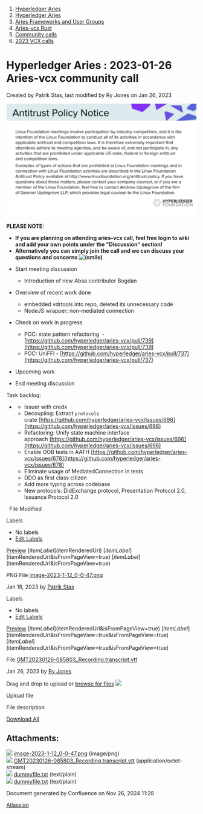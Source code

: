 1. [Hyperledger Aries](index.html)
2. [Hyperledger Aries](Hyperledger-Aries_18481154.html)
3. [Aries Frameworks and User Groups](Aries-Frameworks-and-User-Groups_18481290.html)
4. [Aries-vcx Rust](Aries-vcx-Rust_18499431.html)
5. [Community calls](Community-calls_18499459.html)
6. [2023 VCX calls](2023-VCX-calls_18517247.html)

# Hyperledger Aries : 2023-01-26 Aries-vcx community call

Created by Patrik Stas, last modified by Ry Jones on Jan 26, 2023

![](attachments/18501270/18517366.png?height=250)

**PLEASE NOTE:**

- **If you are planning on attending aries-vcx call, feel free login to wiki and add your own points under the "Discussion" section!**
- **Alternatively you can simply join the call and we can discuss your questions and concerns ![(smile)](images/icons/emoticons/smile.png)** 
  

<!--THE END-->

- Start meeting discussion 
  
  - Introduction of new Absa contributor Bogdan

<!--THE END-->

- Overview of recent work done
  
  - embedded vdrtools into repo, deleted its unnecessary code
  - NodeJS wrapper: non-mediated connection
- Check on work in progress
  
  - POC: state pattern refactoring  - [https://github.com/hyperledger/aries-vcx/pull/739](https://github.com/hyperledger/aries-vcx/pull/739)
  - POC: UniFFI - [https://github.com/hyperledger/aries-vcx/pull/737](https://github.com/hyperledger/aries-vcx/pull/737)
- Upcoming work

<!--THE END-->

- End meeting discussion

Task backlog: 

- - Issuer with credx
  - Decoupling: Extract `protocols`  crate [https://github.com/hyperledger/aries-vcx/issues/698](https://github.com/hyperledger/aries-vcx/issues/698)
  - Refactoring: Unify state machine interface approach [https://github.com/hyperledger/aries-vcx/issues/696](https://github.com/hyperledger/aries-vcx/issues/696)
  - Enable OOB tests in AATH [https://github.com/hyperledger/aries-vcx/issues/678](https://github.com/hyperledger/aries-vcx/issues/678)
  - Eliminate usage of MediatedConnection in tests
  - DDO as first class citizen
  - Add more typing across codebase
  - New protocols: DidExchange protocol, Presentation Protocol 2.0, Issuance Protocol 2.0

  File Modified

Labels

- No labels
- [Edit Labels](# "Edit Labels")

[Preview]() [$itemLabel]($itemRenderedUrl) [$itemLabel]($itemRenderedUrl&isFromPageView=true) [$itemLabel]($itemRenderedUrl&isFromPageView=true)

PNG File [image-2023-1-12\_0-0-47.png](attachments/18501270/18517366.png "Download")

Jan 18, 2023 by [Patrik Stas](/wiki/people/557058:fb121afb-e6f9-4acf-beb7-91d5f2d988b7)

Labels

- No labels
- [Edit Labels](# "Edit Labels")

[Preview]() [$itemLabel]($itemRenderedUrl&isFromPageView=true) [$itemLabel]($itemRenderedUrl&isFromPageView=true&isFromPageView=true) [$itemLabel]($itemRenderedUrl&isFromPageView=true&isFromPageView=true)

File [GMT20230126-085803\_Recording.transcript.vtt](attachments/18501270/18517447.vtt "Download")

Jan 26, 2023 by [Ry Jones](/wiki/people/557058:078cecfc-fb17-4d9a-8759-b5b74efa6850)

Drag and drop to upload or [browse for files]() ![](images/icons/wait.gif)

Upload file

File description

[Download All](/wiki/download/all_attachments?pageId=18501270 "Download all the latest versions of attachments on this page as single zip file.")

## Attachments:

![](images/icons/bullet_blue.gif) [image-2023-1-12\_0-0-47.png](attachments/18501270/18517366.png) (image/png)  
![](images/icons/bullet_blue.gif) [GMT20230126-085803\_Recording.transcript.vtt](attachments/18501270/18517447.vtt) (application/octet-stream)  
![](images/icons/bullet_blue.gif) [dummyfile.txt](attachments/18501270/18517445.txt) (text/plain)  
![](images/icons/bullet_blue.gif) [dummyfile.txt](attachments/18501270/18517446.txt) (text/plain)

Document generated by Confluence on Nov 26, 2024 11:28

[Atlassian](http://www.atlassian.com/)
